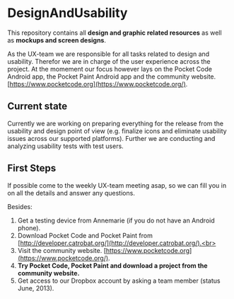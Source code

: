 DesignAndUsability
==================

This repository contains all **design and graphic related resources** as well as **mockups and screen designs**.

As the UX-team we are responsible for all tasks related to design and usability. Therefor we are in charge of the user experience across the project. At the momement our focus however lays on the Pocket Code Android app, the Pocket Paint Android app and the community website. [https://www.pocketcode.org](https://www.pocketcode.org/).

Current state
-------------

Currently we are working on preparing everything for the release from the usability and design point of view (e.g. finalize icons and eliminate usability issues across our supported platforms). Further we are conducting and analyzing usability tests with test users. 


First Steps
-----------
If possible come to the weekly UX-team meeting asap, so we can fill you in on all the details and answer any questions. 

Besides: <br>
1. Get a testing device from Annemarie (if you do not have an Android phone). <br>
2. Download Pocket Code and Pocket Paint from [http://developer.catrobat.org/](http://developer.catrobat.org/).<br> 
3. Visit the community website.  [https://www.pocketcode.org](https://www.pocketcode.org/). <br>
4. **Try Pocket Code, Pocket Paint and download a project from the community website.**  <br>
5. Get access to our Dropbox account by asking a team member (status June, 2013). <br>
